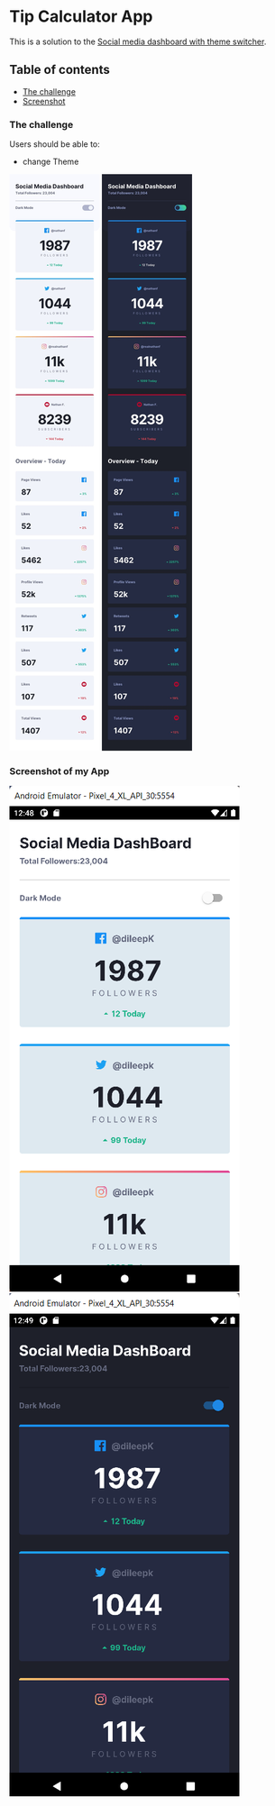 # Tip Calculator App

This is a solution to the [Social media dashboard with theme switcher](https://www.frontendmentor.io/challenges/social-media-dashboard-with-theme-switcher-6oY8ozp_H).

## Table of contents

- [The challenge](#the-challenge)
- [Screenshot](#screenshot)

### The challenge

Users should be able to:

- change Theme


![](design\mobile-design-light.jpg)
![](design\mobile-design-dark.jpg)
### Screenshot of my App

![](images\screenshot1.png)
![](images\screenshot2.png)
